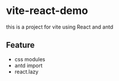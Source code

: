 # vite-react-demo

this is a project for vite using React and antd

## Feature
* css modules
* antd import
* react.lazy